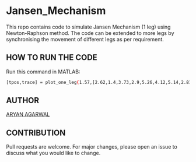 # Jansen_Mechanism
This repo contains code to simulate Jansen Mechanism (1 leg) using Newton-Raphson method. The code can be extended to more legs by synchronising the movement of different legs as per requirement.

## HOW TO RUN THE CODE
Run this command in MATLAB:
```bash
[tpos,trace] = plot_one_leg(1.57,[2.62,1.4,3.73,2.9,5.26,4.12,5.14,2.81],0.19,200)
```

## AUTHOR
[ARYAN AGARWAL](https://github.com/worldinmyfist/)

## CONTRIBUTION
Pull requests are welcome. For major changes, please open an issue to discuss what you would like to change.

